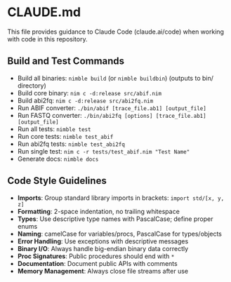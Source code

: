 # CLAUDE.md

This file provides guidance to Claude Code (claude.ai/code) when working with code in this repository.

## Build and Test Commands
- Build all binaries: `nimble build` (or `nimble buildbin`) (outputs to bin/ directory)
- Build core binary: `nim c -d:release src/abif.nim`
- Build abi2fq: `nim c -d:release src/abi2fq.nim`
- Run ABIF converter: `./bin/abif [trace_file.ab1] [output_file]`
- Run FASTQ converter: `./bin/abi2fq [options] [trace_file.ab1] [output_file]`
- Run all tests: `nimble test`
- Run core tests: `nimble test_abif`
- Run abi2fq tests: `nimble test_abi2fq`
- Run single test: `nim c -r tests/test_abif.nim "Test Name"`
- Generate docs: `nimble docs`

## Code Style Guidelines
- **Imports**: Group standard library imports in brackets: `import std/[x, y, z]`
- **Formatting**: 2-space indentation, no trailing whitespace
- **Types**: Use descriptive type names with PascalCase; define proper enums
- **Naming**: camelCase for variables/procs, PascalCase for types/objects
- **Error Handling**: Use exceptions with descriptive messages
- **Binary I/O**: Always handle big-endian binary data correctly
- **Proc Signatures**: Public procedures should end with `*`
- **Documentation**: Document public APIs with comments
- **Memory Management**: Always close file streams after use